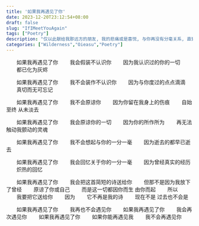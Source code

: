```yaml
---
title: '如果我再遇见了你'
date: 2023-12-20T23:12:54+08:00
draft: false
slug: "IfIMeetYouAgain"
tags: ["Poetry"]
description: "仅以此献给我那远方的朋友, 我的悲痛或是喜悦, 与你再没有分毫关系, 直到我化为灰烬那刻"
categories: ["Wilderness","Oieasu","Poetry"]
---
```

　　如果我再遇见了你
　　我会假装不认识你
　　因为我认识过的你的一切
　　都已化为灰烬

　　如果我再遇见了你
　　我不会装作不认识你
　　因为与你度过的点点滴滴
　　真切而无可忘记

　　如果我再遇见了你
　　我不会原谅你
　　因为你留在我身上的伤痕
　　自始至终 从未淡去

　　如果我再遇见了你
　　我会原谅你的一切
　　因为你的所作所为
　　再无法触动我颤动的灵魂

　　如果我再遇见了你
　　我不会想起与你的一分一毫
　　因为逝去的都早已逝去

　　如果我再遇见了你
　　我会回忆关于你的一分一毫
　　因为曾经真实的经历
　　炽热的回忆

　　如果我再遇见了你
　　我会把这首简短的诗送给你
　　但那不是因为我放下了曾经
　　原谅了你或自己
　　而是这一切都因你而生 由你而起
　　所以
　　我要把它送给你
　　因为
　　它不再是我的诗
　　现在不是 过去也不会是

　　如果我再遇见了你
　　我再也不会遇见你
　　如果我再遇见了你
　　我会再次遇见你
　　如果我再遇见了你
　　如果你能再遇见我
　　我不会再遇见你